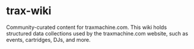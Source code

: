 # trax-wiki
Community-curated content for traxmachine.com. This wiki holds structured data collections used by the traxmachine.com website, such as events, cartridges, DJs, and more.
